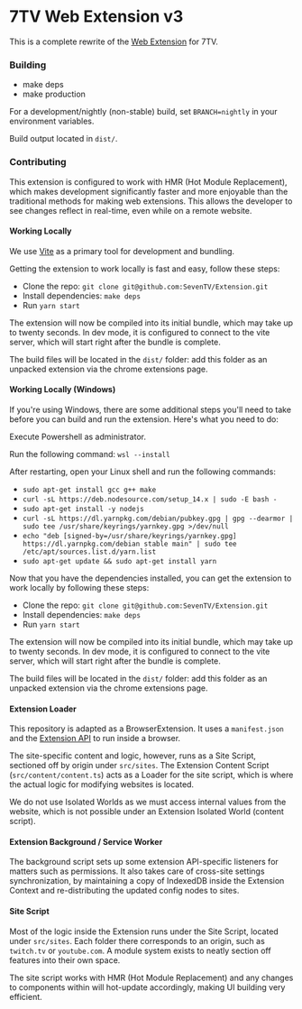 # 7TV Web Extension v3

This is a complete rewrite of the [Web Extension](https://github.com/seventv/seventv) for 7TV.

### Building

-   make deps
-   make production

For a development/nightly (non-stable) build, set `BRANCH=nightly` in your environment variables.

Build output located in `dist/`.

### Contributing

This extension is configured to work with HMR (Hot Module Replacement), which makes development significantly faster and more enjoyable than the traditional methods for making web extensions. This allows the developer to see changes reflect in real-time, even while on a remote website.

#### Working Locally

We use [Vite](https://vitejs.dev/) as a primary tool for development and bundling.

Getting the extension to work locally is fast and easy, follow these steps:

-   Clone the repo: `git clone git@github.com:SevenTV/Extension.git`
-   Install dependencies: `make deps`
-   Run `yarn start`

The extension will now be compiled into its initial bundle, which may take up to twenty seconds. In dev mode, it is configured to connect to the vite server, which will start right after the bundle is complete.

The build files will be located in the `dist/` folder: add this folder as an unpacked extension via the chrome extensions page.

#### Working Locally (Windows)
If you're using Windows, there are some additional steps you'll need to take before you can build and run the extension. Here's what you need to do:

Execute Powershell as administrator.

Run the following command: `wsl --install`

After restarting, open your Linux shell and run the following commands:

-   `sudo apt-get install gcc g++ make`
-   `curl -sL https://deb.nodesource.com/setup_14.x | sudo -E bash -`
-   `sudo apt-get install -y nodejs`
-   `curl -sL https://dl.yarnpkg.com/debian/pubkey.gpg | gpg --dearmor | sudo tee /usr/share/keyrings/yarnkey.gpg >/dev/null`
-   `echo "deb [signed-by=/usr/share/keyrings/yarnkey.gpg] https://dl.yarnpkg.com/debian stable main" | sudo tee /etc/apt/sources.list.d/yarn.list`
-   `sudo apt-get update && sudo apt-get install yarn`

Now that you have the dependencies installed, you can get the extension to work locally by following these steps:

-   Clone the repo: `git clone git@github.com:SevenTV/Extension.git`
-   Install dependencies: `make deps`
-   Run `yarn start`

The extension will now be compiled into its initial bundle, which may take up to twenty seconds. In dev mode, it is configured to connect to the vite server, which will start right after the bundle is complete.

The build files will be located in the `dist/` folder: add this folder as an unpacked extension via the chrome extensions page.

#### Extension Loader

This repository is adapted as a BrowserExtension. It uses a `manifest.json` and the [Extension API](https://developer.chrome.com/docs/extensions/reference/) to run inside a browser.

The site-specific content and logic, however, runs as a Site Script, sectioned off by origin under `src/sites`. The Extension Content Script (`src/content/content.ts`) acts as a Loader for the site script, which is where the actual logic for modifying websites is located.

We do not use Isolated Worlds as we must access internal values from the website, which is not possible under an Extension Isolated World (content script).

#### Extension Background / Service Worker

The background script sets up some extension API-specific listeners for matters such as permissions. It also takes care of cross-site settings synchronization, by maintaining a copy of IndexedDB inside the Extension Context and re-distributing the updated config nodes to sites.

#### Site Script

Most of the logic inside the Extension runs under the Site Script, located under `src/sites`. Each folder there corresponds to an origin, such as `twitch.tv` or `youtube.com`. A module system exists to neatly section off features into their own space.

The site script works with HMR (Hot Module Replacement) and any changes to components within will hot-update accordingly, making UI building very efficient.